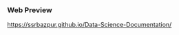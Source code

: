 <h3> Web Preview </h3>
<p align="center">

https://ssrbazpur.github.io/Data-Science-Documentation/

</p>

